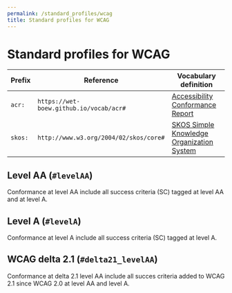 ```yaml
---
permalink: /standard_profiles/wcag
title: Standard profiles for WCAG
---
```

<div prefix="acr: https://wet-boew.github.io/vocab/acr#">

 # Standard profiles for WCAG

 | Prefix | Reference | Vocabulary definition |
 | --- | --- | --- |
 | `acr:` | `https://wet-boew.github.io/vocab/acr#` | [Accessibility Conformance Report](https://wet-boew.github.io/vocab/acr#">) |
 | `skos:` | `http://www.w3.org/2004/02/skos/core#` | [SKOS Simple Knowledge Organization System](http://www.w3.org/TR/skos-primer) |


 <div id="levelAA" resource="#levelAA" typeof="acr:ConformanceOption skos:Concept">
  
  ## <span property="skos:prefLabel">Level AA</span> (`#levelAA`)

  <span property="skos:scopeNote">Conformance at level AA include all success criteria (SC) tagged at level AA and at level A.</span>

 </div>


 <div id="levelA" resource="#levelA" typeof="acr:ConformanceOption skos:Concept">
  
  ## <span property="skos:prefLabel">Level A</span> (`#levelA`)

  <span property="skos:scopeNote">Conformance at level A include all success criteria (SC) tagged at level A.</span>

 </div>


 <div id="delta21_levelAA" resource="#delta21_levelAA" typeof="acr:ConformanceOption skos:Concept">

  ## <span property="skos:prefLabel">WCAG delta 2.1</span> (`#delta21_levelAA`)

  <span property="skos:scopeNote">Conformance at delta 2.1 level AA include all succes criteria added to WCAG 2.1 since WCAG 2.0 at level AA and level A.</span>
 </div>

</div>
